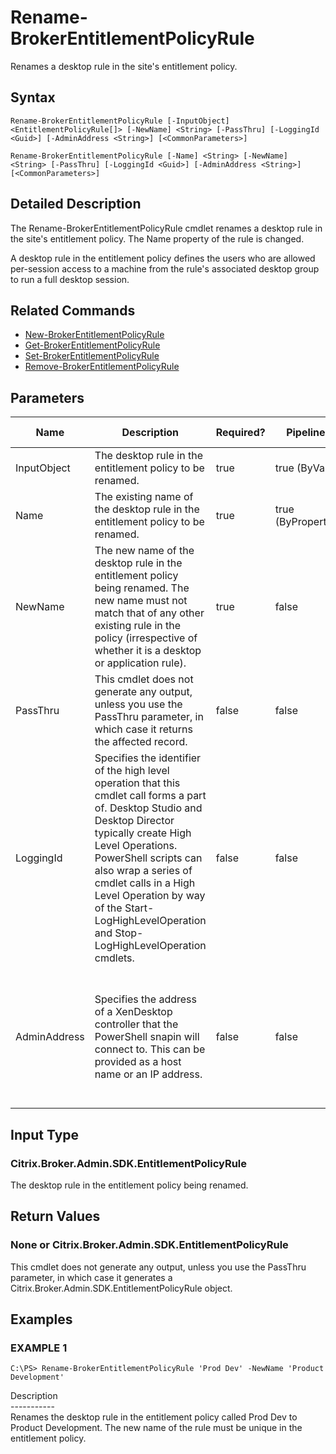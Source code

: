 ﻿# Rename-BrokerEntitlementPolicyRule

   Renames a desktop rule in the site's entitlement policy.

## Syntax
```
Rename-BrokerEntitlementPolicyRule [-InputObject] <EntitlementPolicyRule[]> [-NewName] <String> [-PassThru] [-LoggingId <Guid>] [-AdminAddress <String>] [<CommonParameters>]

Rename-BrokerEntitlementPolicyRule [-Name] <String> [-NewName] <String> [-PassThru] [-LoggingId <Guid>] [-AdminAddress <String>] [<CommonParameters>]
```

## Detailed Description
   The Rename-BrokerEntitlementPolicyRule cmdlet renames a desktop rule in the site's entitlement policy. The Name property of the rule is changed.

A desktop rule in the entitlement policy defines the users who are allowed per-session access to a machine from the rule's associated desktop group to run a full desktop session.

## Related Commands
  * [New-BrokerEntitlementPolicyRule](New-BrokerEntitlementPolicyRule/)
  * [Get-BrokerEntitlementPolicyRule](Get-BrokerEntitlementPolicyRule/)
  * [Set-BrokerEntitlementPolicyRule](Set-BrokerEntitlementPolicyRule/)
  * [Remove-BrokerEntitlementPolicyRule](Remove-BrokerEntitlementPolicyRule/)
## Parameters

| Name   | Description | Required? | Pipeline Input | Default Value |
| --- | --- | --- | --- | --- |
| InputObject | The desktop rule in the entitlement policy to be renamed. | true | true (ByValue) |  |
| Name | The existing name of the desktop rule in the entitlement policy to be renamed. | true | true (ByPropertyName) |  |
| NewName | The new name of the desktop rule in the entitlement policy being renamed. The new name must not match that of any other existing rule in the policy (irrespective of whether it is a desktop or application rule). | true | false |  |
| PassThru | This cmdlet does not generate any output, unless you use the PassThru parameter, in which case it returns the affected record. | false | false | False |
| LoggingId | Specifies the identifier of the high level operation that this cmdlet call forms a part of. Desktop Studio and Desktop Director typically create High Level Operations. PowerShell scripts can also wrap a series of cmdlet calls in a High Level Operation by way of the Start-LogHighLevelOperation and Stop-LogHighLevelOperation cmdlets. | false | false |  |
| AdminAddress | Specifies the address of a XenDesktop controller that the PowerShell snapin will connect to. This can be provided as a host name or an IP address. | false | false | Localhost. Once a value is provided by any cmdlet, this value will become the default. |

## Input Type
### Citrix.Broker.Admin.SDK.EntitlementPolicyRule
   The desktop rule in the entitlement policy being renamed.
## Return Values
### None or Citrix.Broker.Admin.SDK.EntitlementPolicyRule
   This cmdlet does not generate any output, unless you use the PassThru parameter, in which case it generates a Citrix.Broker.Admin.SDK.EntitlementPolicyRule object.
## Examples

### EXAMPLE 1
```
C:\PS> Rename-BrokerEntitlementPolicyRule 'Prod Dev' -NewName 'Product Development'
```
   Description<br>-----------<br>Renames the desktop rule in the entitlement policy called Prod Dev to Product Development. The new name of the rule must be unique in the entitlement policy.
